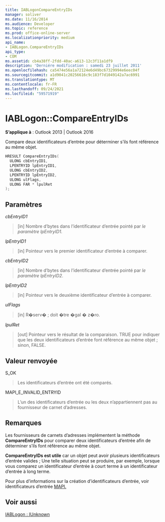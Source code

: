 ```yaml
---
title: IABLogonCompareEntryIDs
manager: soliver
ms.date: 11/16/2014
ms.audience: Developer
ms.topic: reference
ms.prod: office-online-server
ms.localizationpriority: medium
api_name:
- IABLogon.CompareEntryIDs
api_type:
- COM
ms.assetid: cb4a38ff-2fdd-40ac-a613-12c3f11a1df9
description: 'Derniére modification : samedi 23 juillet 2011'
ms.openlocfilehash: ca5474e56a1a72124e6d49bc67329994e6eec04f
ms.sourcegitcommit: a1d9041c20256616c9c183f7d1049142a7ac6991
ms.translationtype: MT
ms.contentlocale: fr-FR
ms.lasthandoff: 09/24/2021
ms.locfileid: "59571919"
---
```

# <a name="iablogoncompareentryids"></a>IABLogon::CompareEntryIDs

  
  
**S’applique à** : Outlook 2013 | Outlook 2016 
  
Compare deux identificateurs d’entrée pour déterminer s’ils font référence au même objet.
  
```cpp
HRESULT CompareEntryIDs(
  ULONG cbEntryID1,
  LPENTRYID lpEntryID1,
  ULONG cbEntryID2,
  LPENTRYID lpEntryID2,
  ULONG ulFlags,
  ULONG FAR * lpulRet
);
```

## <a name="parameters"></a>Paramètres

 _cbEntryID1_
  
> [in] Nombre d’bytes dans l’identificateur d’entrée pointé par _le paramètre lpEntryID1._ 
    
 _lpEntryID1_
  
> [in] Pointeur vers le premier identificateur d’entrée à comparer.
    
 _cbEntryID2_
  
> [in] Nombre d’bytes dans l’identificateur d’entrée pointé par _le paramètre lpEntryID2._ 
    
 _lpEntryID2_
  
> [in] Pointeur vers le deuxième identificateur d’entrée à comparer.
    
 _ulFlags_
  
> [in] R�serv� ; doit �tre �gal � z�ro.
    
 _lpulRet_
  
> [out] Pointeur vers le résultat de la comparaison. TRUE pour indiquer que les deux identificateurs d’entrée font référence au même objet ; sinon, FALSE.
    
## <a name="return-value"></a>Valeur renvoyée

S_OK 
  
> Les identificateurs d’entrée ont été comparés.
    
MAPI_E_INVALID_ENTRYID 
  
> L’un des identificateurs d’entrée ou les deux n’appartiennent pas au fournisseur de carnet d’adresses.
    
## <a name="remarks"></a>Remarques

Les fournisseurs de carnets d’adresses implémentent la méthode **CompareEntryIDs** pour comparer deux identificateurs d’entrée afin de déterminer s’ils font référence au même objet. 
  
 **CompareEntryIDs est utile** car un objet peut avoir plusieurs identificateurs d’entrée valides ; Une telle situation peut se produire, par exemple, lorsque vous comparez un identificateur d’entrée à court terme à un identificateur d’entrée à long terme. 
  
Pour plus d’informations sur la création d’identificateurs d’entrée, voir identificateurs d’entrée [MAPI.](mapi-entry-identifiers.md)
  
## <a name="see-also"></a>Voir aussi



[IABLogon : IUnknown](iablogoniunknown.md)

